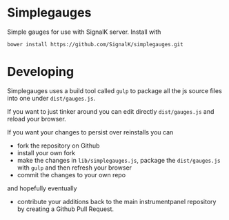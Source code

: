 Simplegauges
============

Simple gauges for use with SignalK server. Install with 

`bower install https://github.com/SignalK/simplegauges.git`

Developing
==========
Simplegauges uses a build tool called `gulp` to package all the js source files into one under `dist/gauges.js`.

If you want to just tinker around you can edit directly `dist/gauges.js` and reload your browser.

If you want your changes to persist over reinstalls you can 
* fork the repository on Github
* install your own fork
* make the changes in `lib/simplegauges.js`, package the `dist/gauges.js` with `gulp` and then refresh your browser
* commit the changes to your own repo 

and hopefully eventually

* contribute your additions back to the main instrumentpanel repository by creating a Github Pull Request.




